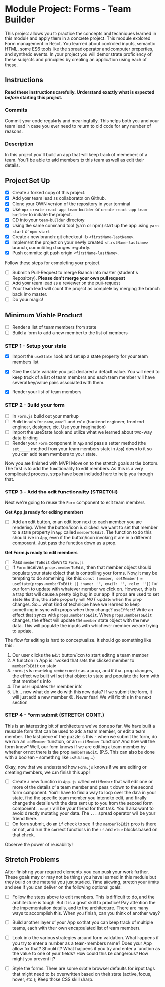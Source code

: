 # Module Project: Forms - Team Builder

This project allows you to practice the concepts and techniques learned in this
module and apply them in a concrete project. This module explored Form
management in React. You learned about controled inputs, semantic HTML, some ES6
tools like the spread operator and computer properties, and synthetic events. In
your project you will demonstrate proficiency of these subjects and principles
by creating an application using each of these.

## Instructions

**Read these instructions carefully. Understand exactly what is expected
_before_ starting this project.**

### Commits

Commit your code regularly and meaningfully. This helps both you and your team
lead in case you ever need to return to old code for any number of reasons.

### Description

In this project you'll build an app that will keep track of memebers of a team.
You'll be able to add members to this team as well as edit their details.

## Project Set Up

- [x] Create a forked copy of this project.
- [x] Add your team lead as collaborator on Github.
- [x] Clone your OWN version of the repository in your terminal
- [x] Use `npx create-react-app team-builder` or `create-react-app team-builder`
      to initiate the project.
- [x] CD into your `team-builder` directory
- [x] Using the same command tool (yarn or npm) start up the app using
      `yarn start` or `npm start`
- [x] Create a new branch: git checkout -b `<firstName-lastName>`.
- [x] Implement the project on your newly created `<firstName-lastName>` branch,
      committing changes regularly.
- [x] Push commits: git push origin `<firstName-lastName>`.

Follow these steps for completing your project.

- [ ] Submit a Pull-Request to merge <firstName-lastName> Branch into master
      (student's Repository). **Please don't merge your own pull request**
- [ ] Add your team lead as a reviewer on the pull-request
- [ ] Your team lead will count the project as complete by merging the branch
      back into master.
- [ ] Do your magic!

## Minimum Viable Product

- [ ] Render a list of team members from state
- [ ] Build a form to add a new member to the list of members

### STEP 1 - Setup your state

- [x] Import the `useState` hook and set up a state property for your team
      members list

- [x] Give the state variable you just declared a default value. You will need
      to keep track of a list of team members and each team member will have
      several key/value pairs associated with them.

- [x] Render your list of team members

### STEP 2 - Build your form

- [ ] In `Form.js` build out your markup
- [ ] Build inputs for `name`, `email` and `role` (backend engineer, frontend
      engineer, designer, etc. Use your imagination)
- [ ] Import the useState hook and utilize what we learned about two-way data
      binding
- [ ] Render your `Form` component in `App` and pass a setter method (the
      `set_____` method from your team members state in `App`) down to it so you
      can add team members to your state.

Now you are finished with MVP! Move on to the stretch goals at the bottom. The
first is to add the functionality to edit members. As this is a very complicated
process, steps have been included here to help you through that.

### STEP 3 - Add the edit functionality (STRETCH)

Next we're going to reuse the `Form` component to edit team members

**Get App.js ready for editing members**

- [ ] Add an edit button, or an edit icon next to each member you are rendering.
      When the button/icon is clicked, we want to set that member to a state
      property in `App` called `memberToEdit`. The function to do this should
      live in `App`, even if the button/icon invoking it are in a different
      component. Just pass the function down as a prop.

**Get Form.js ready to edit members**

- [ ] Pass `memberToEdit` down to `Form.js`
- [ ] If `Form` receives `props.memberToEdit`, then that member object should
      populate your state object that is controlling your forms. Now, it may be
      tempting to do something like this:
      `const [member, setMember] = useState(props.memberToEdit || {name: '', email: '', role: ''})`
      for our form to update with whatever member we click on. However, this is
      a trap that will cause a pretty big bug in our app. If props are used to
      set state like this, the state property will _NOT_ update when the prop
      changes. So... what kind of technique have we learned to keep something in
      sync with props when they change? `useEffect`! Write an effect that syncs
      with `props.memberToEdit`. When `props.memberToEdit` changes, the effect
      will update the `member` state object with the new data. This will
      populate the inputs with whichever member we are trying to update.

The flow for editing is hard to conceptualize. It should go something like this:

1. Our user clicks the `Edit` button/icon to start editing a team member
2. A function in App is invoked that sets the clicked member to `memberToEdit`
   on state
3. `Form.js` is receiving `memberToEdit` as a prop, and if that prop changes,
   the effect we built will set that object to state and populate the form with
   that member's info
4. The user updates the member info
5. Uh... now what do we do with this new data? If we submit the form, it will
   just add a new member 😫. Never fear! We will fix this in the next section!

### STEP 4 - Form submit (STRETCH CONT.)

This is an interesting bit of architecture we've done so far. We have built a
reusable form that can be used to add a team member, or edit a team member. The
last piece of the puzzle is this - when we submit the form, do we run an
`addMember` function, or an `editMember` function? And how will the form know?
Well, our form knows if we are editing a team member by whether or not there is
the prop `memberToEdit`. (P.S. This can also be done with a boolean - something
like `isEditing`...)

Okay, now that we understand how `Form.js` knows if we are editing or creating
members, we can finish this app!

- [ ] Create a new function in `App.js` called `editMember` that will edit one
      or more of the details of a team member and pass it down to the second
      form component. You'll have to find a way to loop over the data in your
      state, find the specific team member you intend to edit, and finally
      change the details with the data sent up to you from the second form
      component. `.map()` will be your friend for that task. You'll also want to
      avoid directly mutating your data. The `...` spread operator will be your
      friend there.
- [ ] On form submit, do an `if` check to see if the `memberToEdit` prop is
      there or not, and run the correct functions in the `if` and `else` blocks
      based on that check.

Observe the power of reusability!

## Stretch Problems

After finishing your required elements, you can push your work further. These
goals may or may not be things you have learned in this module but they build on
the material you just studied. Time allowing, stretch your limits and see if you
can deliver on the following optional goals:

- [ ] Follow the steps above to edit members. This is difficult to do, and the
      architecture is tough. But it is a great skill to practice! Pay attention
      the the implementation details, and to the architecture. There are many
      ways to accomplish this. When you finish, can you think of another way?

- [ ] Build another layer of your App so that you can keep track of multiple
      teams, each with their own encapsulated list of team members.

- [ ] Look into the various strategies around form validation. What happens if
      you try to enter a number as a team-members name? Does your App allow for
      that? Should it? What happens if you try and enter a function as the value
      to one of your fields? How could this be dangerous? How might you prevent
      it?

- [ ] Style the forms. There are some subtle browser defaults for input tags
      that might need to be overwritten based on their state (active, focus,
      hover, etc.); Keep those CSS skill sharp.
